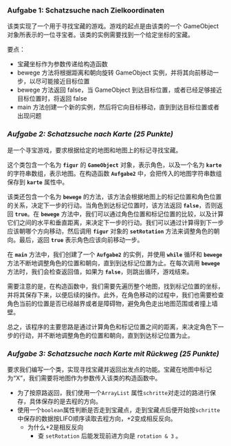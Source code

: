 ### Aufgabe 1: Schatzsuche nach Zielkoordinaten

该类实现了一个用于寻找宝藏的游戏。游戏的起点是由该类的一个 GameObject 对象所表示的一位寻宝者。该类的实例需要找到一个给定坐标的宝藏。

要点：

- 宝藏坐标作为参数传递给构造函数
- bewege 方法将根据距离和朝向旋转 GameObject 实例，并将其向前移动一步，以尽可能接近目标位置
- bewege 方法返回 false，当 GameObject 到达目标位置，或者已经足够接近目标位置时，将返回 false
- main 方法创建一个新的实例，然后将它向目标移动，直到到达目标位置或者出现问题

### *Aufgabe 2: Schatzsuche nach Karte (25 Punkte)*

是一个寻宝游戏，要求根据给定的地图和地图上的标记寻找宝藏。

这个类包含一个名为 **`figur`** 的 **`GameObject`** 对象，表示角色，以及一个名为 **`karte`** 的字符串数组，表示地图。在构造函数 **`Aufgabe2`** 中，会把传入的地图字符串数组保存到 **`karte`** 属性中。

该类还包含一个名为 **`bewege`** 的方法，该方法会根据地图上的标记位置和角色位置的关系，决定下一步的行动。当角色到达标记位置时，该方法返回 **`false`**，否则返回 **`true`**。在 **`bewege`** 方法中，我们可以通过角色位置和标记位置的比较，以及计算它们之间的水平和垂直距离，来决定下一步的行动。我们可以通过计算得到下一步应该朝哪个方向移动，然后调用 **`figur`** 对象的 **`setRotation`** 方法来调整角色的朝向。最后，返回 **`true`** 表示角色应该向前移动一步。

在 **`main`** 方法中，我们创建了一个 **`Aufgabe2`** 的实例，并使用 **`while`** 循环和 **`bewege`** 方法不断地调整角色的位置和朝向，直到到达标记位置为止。在每次调用 **`bewege`** 方法时，我们会检查返回值，如果为 **`false`**，则跳出循环，游戏结束。

需要注意的是，在构造函数中，我们需要先遍历整个地图，找到标记位置的坐标，并将其保存下来，以便后续的操作。此外，在角色移动的过程中，我们也需要检查角色当前的位置是否已经越界或者是障碍物，避免角色走出地图范围或者撞上墙壁。

总之，该程序的主要思路是通过计算角色和标记位置之间的距离，来决定角色下一步的行动，并不断地调整角色的位置和朝向，直到到达标记位置为止。

### *Aufgabe 3: Schatzsuche nach Karte mit Rückweg (25 Punkte)*

要求我们编写一个类，实现寻找宝藏并返回出发点的功能。宝藏在地图中标记为“X”，我们需要将地图作为参数传入该类的构造函数中。

- 为了按原路返回，我们使用一个`ArrayList` 属性`schritte`对走过的路进行保存，具体保存的是去程的方向。
- 使用一个`boolean`属性判断是否走到宝藏点，走到宝藏点后便开始按`schritte`中保存的数据按LIFO顺序读取去程方向，+2变成相反反向。
    - 为什么+2是相反反向
        - 查 `setRotation` 后能发现前进方向是 `rotation & 3` 。
